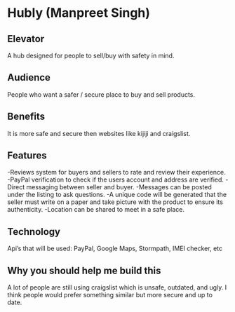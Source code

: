 # Hubly (Manpreet Singh)

## Elevator

A hub designed for people to sell/buy with safety in mind.

## Audience

People who want a safer / secure place to buy and sell products.

## Benefits

It is more safe and secure then websites like kijiji and craigslist.

## Features

-Reviews system for buyers and sellers to rate and review their experience.
-PayPal verification to check if the users account and address are verified.
-Direct messaging between seller and buyer.
-Messages can be posted under the listing to ask questions.
-A unique code will be generated that the seller must write on a paper and take picture with the product to ensure its authenticity.
-Location can be shared to meet in a safe place.

## Technology

Api’s that will be used: PayPal, Google Maps, Stormpath, IMEI checker, etc

## Why you should help me build this

A lot of people are still using craigslist which is unsafe, outdated, and ugly. I think people would prefer something similar but more secure and up to date.
